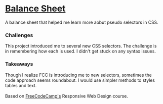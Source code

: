 <h1><a href="https://zacharyjpeter.github.io/FCC-BalanceSheet">Balance Sheet</a></h1>
A balance sheet that helped me learn more aobut pseudo selectors in CSS.
<br>
<h3>Challenges</h3>
This project introduced me to several new CSS selectors. The challenge is in remembering how each is used. I didn't get stuck on any syntax issues.
<br>
<h3>Takeaways</h3>
Though I realize FCC is introducing me to new selectors, sometimes the code approach seems roundabout. I would use simpler methods to styles tables and text.
<br>
<br>
Based on <a href="https://www.freecodecamp.org">FreeCodeCamp's</a> Responsive Web Design course.
